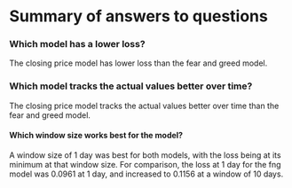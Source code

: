 # Summary of answers to questions
### Which model has a lower loss?
The closing price model has lower loss than the fear and greed model.
### Which model tracks the actual values better over time?
The closing price model tracks the actual values better over time than the fear and greed model.
#### Which window size works best for the model?
A window size of 1 day was best for both models, with the loss being at its minimum at that window size. For comparison, the loss at 1 day for the fng model was 0.0961 at 1 day, and increased to 0.1156 at a window of 10 days.